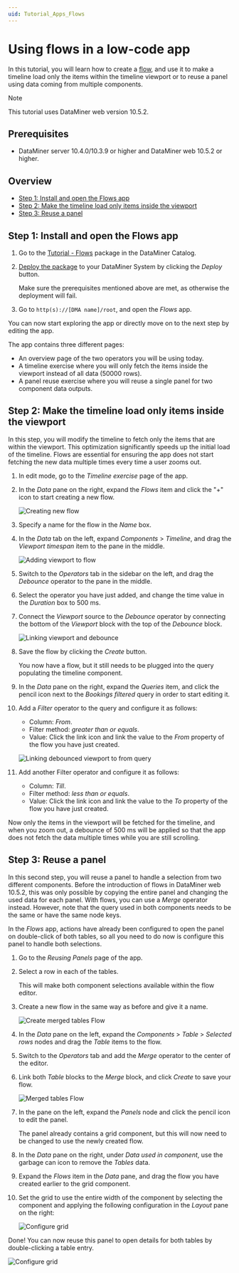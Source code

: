 ```yaml
---
uid: Tutorial_Apps_Flows
---
```


# Using flows in a low-code app

In this tutorial, you will learn how to create a [flow](xref:Using_flows), and use it to make a timeline load only the items within the timeline viewport or to reuse a panel using data coming from multiple components.

> [!NOTE]
> This tutorial uses DataMiner web version 10.5.2.

## Prerequisites

- DataMiner server 10.4.0/10.3.9 or higher and DataMiner web 10.5.2 or higher.

## Overview

- [Step 1: Install and open the Flows app](#step-1-install-and-open-the-flows-app)
- [Step 2: Make the timeline load only items inside the viewport](#step-2-make-the-timeline-load-only-items-inside-the-viewport)
- [Step 3: Reuse a panel](#step-3-reuse-a-panel)

## Step 1: Install and open the Flows app

1. Go to the [Tutorial - Flows](https://catalog.dataminer.services/details/4149a3a6-f87d-466e-bf09-1503a5a0dbb5) package in the DataMiner Catalog.

1. [Deploy the package](xref:Deploying_a_catalog_item) to your DataMiner System by clicking the *Deploy* button.

   Make sure the prerequisites mentioned above are met, as otherwise the deployment will fail.

1. Go to `http(s)://[DMA name]/root`, and open the *Flows* app.

You can now start exploring the app or directly move on to the next step by editing the app.

The app contains three different pages:

- An overview page of the two operators you will be using today.
- A timeline exercise where you will only fetch the items inside the viewport instead of all data (50000 rows).
- A panel reuse exercise where you will reuse a single panel for two component data outputs.

## Step 2: Make the timeline load only items inside the viewport

In this step, you will modify the timeline to fetch only the items that are within the viewport. This optimization significantly speeds up the initial load of the timeline. Flows are essential for ensuring the app does not start fetching the new data multiple times every time a user zooms out.

1. In edit mode, go to the *Timeline exercise* page of the app.

1. In the *Data* pane on the right, expand the *Flows* item and click the "+" icon to start creating a new flow.

   ![Creating new flow](~/user-guide/images/CreatingNewFlow.gif)

1. Specify a name for the flow in the *Name* box.

1. In the *Data* tab on the left, expand *Components* > *Timeline*, and drag the *Viewport timespan* item to the pane in the middle.

   ![Adding viewport to flow](~/user-guide/images/AddingViewportToFlow.gif)

1. Switch to the *Operators* tab in the sidebar on the left, and drag the *Debounce* operator to the pane in the middle.

1. Select the operator you have just added, and change the time value in the *Duration* box to 500 ms.

1. Connect the *Viewport* source to the *Debounce* operator by connecting the bottom of the *Viewport* block with the top of the *Debounce* block.

   ![Linking viewport and debounce](~/user-guide/images/LinkingViewportAndDebounce.gif)

1. Save the flow by clicking the *Create* button.

   You now have a flow, but it still needs to be plugged into the query populating the timeline component.

1. In the *Data* pane on the right, expand the *Queries* item, and click the pencil icon next to the *Bookings filtered* query in order to start editing it.

1. Add a *Filter* operator to the query and configure it as follows:

   - Column: *From*.
   - Filter method: *greater than or equals*.
   - Value: Click the link icon and link the value to the *From* property of the flow you have just created.

   ![Linking debounced viewport to from query](~/user-guide/images/LinkingDebouncedViewportToFromQuery.gif)

1. Add another Filter operator and configure it as follows:

   - Column: *Till*.
   - Filter method: *less than or equals*.
   - Value: Click the link icon and link the value to the *To* property of the flow you have just created.

Now only the items in the viewport will be fetched for the timeline, and when you zoom out, a debounce of 500 ms will be applied so that the app does not fetch the data multiple times while you are still scrolling.

## Step 3: Reuse a panel

In this second step, you will reuse a panel to handle a selection from two different components. Before the introduction of flows in DataMiner web 10.5.2, this was only possible by copying the entire panel and changing the used data for each panel. With flows, you can use a *Merge* operator instead. However, note that the query used in both components needs to be the same or have the same node keys.

In the *Flows* app, actions have already been configured to open the panel on double-click of both tables, so all you need to do now is configure this panel to handle both selections.

1. Go to the *Reusing Panels* page of the app.

1. Select a row in each of the tables.

   This will make both component selections available within the flow editor.

1. Create a new flow in the same way as before and give it a name.

   ![Create merged tables Flow](~/user-guide/images/CreateMergedTablesFlow.gif)

1. In the *Data* pane on the left, expand the *Components* > *Table* > *Selected rows* nodes and drag the *Table* items to the flow.

1. Switch to the *Operators* tab and add the *Merge* operator to the center of the editor.

1. Link both *Table* blocks to the *Merge* block, and click *Create* to save your flow.

   ![Merged tables Flow](~/user-guide/images/MergedTablesFlow.png)

1. In the pane on the left, expand the *Panels* node and click the pencil icon to edit the panel.

   The panel already contains a grid component, but this will now need to be changed to use the newly created flow.

1. In the *Data* pane on the right, under *Data used in component*, use the garbage can icon to remove the *Tables* data.

1. Expand the *Flows* item in the *Data* pane, and drag the flow you have created earlier to the grid component.

1. Set the grid to use the entire width of the component by selecting the component and applying the following configuration in the *Layout* pane on the right:

   ![Configure grid](~/user-guide/images/ConfigureGridForFlow.png)

Done! You can now reuse this panel to open details for both tables by double-clicking a table entry.

![Configure grid](~/user-guide/images/ReusePanelFlows.gif)
